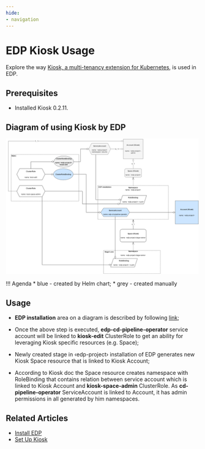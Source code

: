 ```yaml
---
hide:
- navigation
---
```


# EDP Kiosk Usage

Explore the way [Kiosk, a multi-tenancy extension for Kubernetes](https://github.com/loft-sh/kiosk), is used in EDP.

## Prerequisites

* Installed Kiosk 0.2.11.

## Diagram of using Kiosk by EDP

![edp-kiosk-usage](../assets/edp-kiosk-usage.png "edp-kiosk-usage")

!!! Agenda
    * blue - created by Helm chart;
    * grey - created manually

## Usage

* **EDP installation** area on a diagram is described by following [link](install-edp.md);

* Once the above step is executed, **edp-cd-pipeline-operator** service account will be linked to **kiosk-edit** ClusterRole
  to get an ability for leveraging Kiosk specific resources (e.g. Space);

* Newly created stage in &#8249;edp-project&#8250; installation of EDP generates new Kiosk Space resource that is linked to <edp-project> Kiosk Account;

* According to Kiosk doc the Space resource creates namespace with RoleBinding that contains relation between service account
  which is linked to Kiosk Account and **kiosk-space-admin** ClusterRole.
  As **cd-pipeline-operator** ServiceAccount is linked to Account, it has admin permissions in all generated by him namespaces.

## Related Articles

- [Install EDP](install-edp.md)
- [Set Up Kiosk](install-kiosk.md)